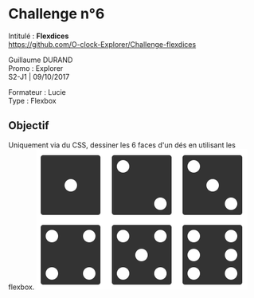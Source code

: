 # Challenge n°6
Intitulé : **Flexdices**  
https://github.com/O-clock-Explorer/Challenge-flexdices

Guillaume DURAND  
Promo : Explorer  
S2-J1 | 09/10/2017

Formateur : Lucie  
Type : Flexbox

## Objectif
Uniquement via du CSS, dessiner les 6 faces d'un dés en utilisant les flexbox.
![goal](docs/des.png)
